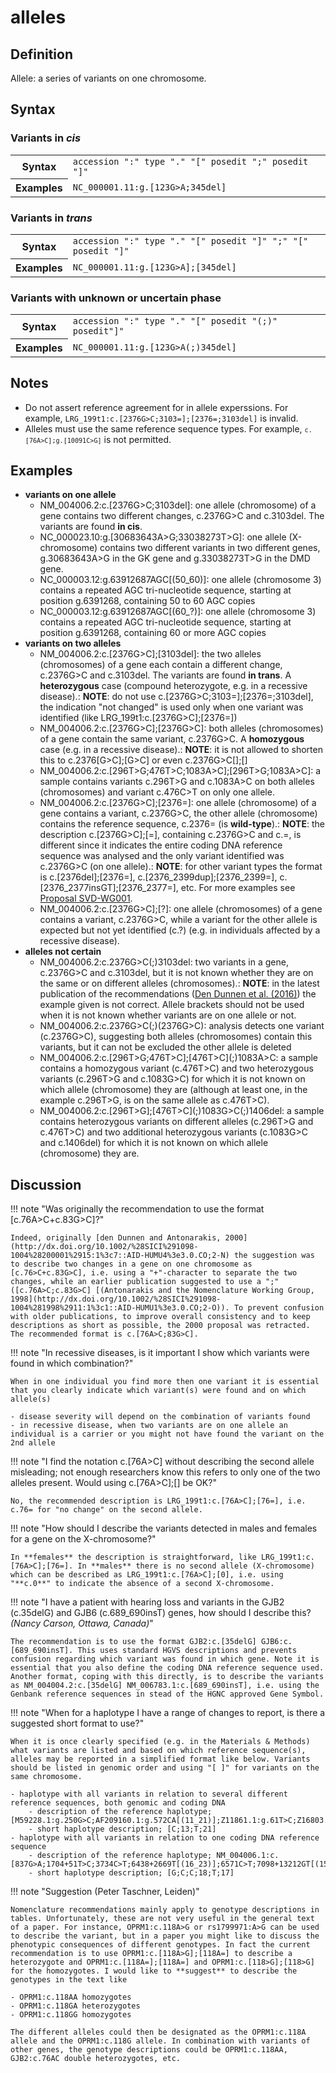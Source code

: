 
# alleles

## Definition

Allele: a series of variants on one chromosome.

## Syntax

### Variants in *cis*

<table style="syntax">
<tr>
<th>Syntax</th>
<td><code>accession ":" type "." "[" posedit ";" posedit "]"</code></td>
</tr>
<tr>
<th>Examples</th>
<td><code>NC_000001.11:g.[123G>A;345del]</code></td>
</tr>
</table>

### Variants in *trans*

<table style="syntax">
<tr>
<th>Syntax</th>
<td><code>accession ":" type "." "[" posedit "]" ";" "[" posedit "]"</code></td>
</tr>
<tr>
<th>Examples</th>
<td><code>NC_000001.11:g.[123G>A];[345del]</code></td>
</tr>
</table>

### Variants with unknown or uncertain phase


<table style="syntax">
<tr>
<th>Syntax</th>
<td><code>accession ":" type "." "[" posedit "(;)" posedit"]"</code></td>
</tr>
<tr>
<th>Examples</th>
<td><code>NC_000001.11:g.[123G>A(;)345del]</code></td>
</tr>
</table>





## Notes

* Do not assert reference agreement for in allele experssions. For example,
  <code class="invalid">LRG_199t1:c.[2376G>C;3103=];[2376=;3103del]</code> is invalid.
* Alleles must use the same reference sequence types. For example, <code class="invalid"><code
  class="spot1">c.</code>`[76A>C];`<code class="spot1">g.</code>`[10091C>G]`</code> is not permitted.

## Examples

* **variants on one allele**
  * NM\_004006.2:c.[2376G>C;3103del]: one allele (chromosome) of a gene contains two different changes, c.2376G>C and c.3103del. The variants are found **in cis**.
  * NC\_000023.10:g.[30683643A>G;33038273T>G]: one allele (X-chromosome) contains two different variants in two different genes, g.30683643A>G in the GK gene and g.33038273T>G in the DMD gene.
  * NC\_000003.12:g.63912687AGC[(50\_60)]: one allele (chromosome 3) contains a repeated AGC tri-nucleotide sequence, starting at position g.6391268, containing 50 to 60 AGC copies
  * NC\_000003.12:g.63912687AGC[(60_?)]: one allele (chromosome 3) contains a repeated AGC tri-nucleotide sequence, starting at position g.6391268, containing 60 or more AGC copies
* **variants on two alleles**
  * NM\_004006.2:c.[2376G>C];[3103del]: the two alleles (chromosomes) of a gene each contain a different change, c.2376G>C and c.3103del. The variants are found **in trans**. A **heterozygous** case (compound heterozygote, e.g. in a recessive disease).: **NOTE**: do not use c.[2376G>C;3103=];[2376=;3103del], the indication "not changed" is used only when one variant was identified (like LRG\_199t1:c.[2376G>C];[2376=])
  * NM\_004006.2:c.[2376G>C];[2376G>C]: both alleles (chromosomes) of a gene contain the same variant, c.2376G>C. A **homozygous** case (e.g. in a recessive disease).: **NOTE**: it is not allowed to shorten this to c.2376[G>C];[G>C] or even c.2376G>C[];[]
  * NM\_004006.2:c.[296T>G;476T>C;1083A>C];[296T>G;1083A>C]: a sample contains variants c.296T>G and c.1083A>C on both alleles (chromosomes) and variant c.476C>T on only one allele.
  * NM\_004006.2:c.[2376G>C];[2376=]: one allele (chromosome) of a gene contains a variant, c.2376G>C, the other allele (chromosome) contains the reference sequence, c.2376= (is **wild-type**).: **NOTE**: the description c.[2376G>C];[=], containing c.2376G>C and c.=, is different since it indicates the entire coding DNA reference sequence was analysed and the only variant identified was c.2376G>C (on one allele).: **NOTE**: for other variant types the format is c.[2376del];[2376=], c.[2376\_2399dup];[2376\_2399=], c.[2376\_2377insGT];[2376\_2377=], etc. For more examples see [Proposal SVD-WG001](http://varnomen.hgvs.org/consultation/SVD-WG001/).
  * NM\_004006.2:c.[2376G>C];[?]: one allele (chromosomes) of a gene contains a variant, c.2376G>C, while a variant for the other allele is expected but not yet identified (c.?) (e.g. in individuals affected by a recessive disease).
* **alleles not certain**
  * NM\_004006.2:c.2376G>C(;)3103del: two variants in a gene, c.2376G>C and c.3103del, but it is not known whether they are on the same or on different alleles (chromosomes).: **NOTE**: in the latest publication of the recommendations ([Den Dunnen et al. (2016)](http://onlinelibrary.wiley.com/doi/10.1002/humu.22981/pdf)) the example given is not correct. Allele brackets should not be used when it is not known whether variants are on one allele or not.
  * NM\_004006.2:c.2376G>C(;)(2376G>C): analysis detects one variant (c.2376G>C), suggesting both alleles (chromosomes) contain this variants, but it can not be excluded the other allele is deleted
  * NM\_004006.2:c.[296T>G;476T>C];[476T>C]\(;)1083A>C: a sample contains a homozygous variant (c.476T>C) and two heterozygous variants (c.296T>G and c.1083G>C) for which it is not known on which allele (chromosome) they are (although at least one, in the example c.296T>G, is on the same allele as c.476T>C).
  * NM\_004006.2:c.[296T>G];[476T>C]\(;)1083G>C(;)1406del: a sample contains heterozygous variants on different alleles (c.296T>G and c.476T>C) and two additional heterozygous variants (c.1083G>C and c.1406del) for which it is not known on which allele (chromosome) they are.

## Discussion

!!! note "Was originally the recommendation to use the format [c.76A>C+c.83G>C]?"

    Indeed, originally [den Dunnen and Antonarakis, 2000](http://dx.doi.org/10.1002/%28SICI%291098-1004%28200001%2915:1%3c7::AID-HUMU4%3e3.0.CO;2-N) the suggestion was to describe two changes in a gene on one chromosome as [c.76>C+c.83G>C], i.e. using a "+"-character to separate the two changes, while an earlier publication suggested to use a ";" ([c.76A>C;c.83G>C] [(Antonarakis and the Nomenclature Working Group, 1998](http://dx.doi.org/10.1002/%28SICI%291098-1004%281998%2911:1%3c1::AID-HUMU1%3e3.0.CO;2-O)). To prevent confusion with older publications, to improve overall consistency and to keep descriptions as short as possible, the 2000 proposal was retracted. The recommended format is c.[76A>C;83G>C].

!!! note "In recessive diseases, is it important I show which variants were found in which combination?"

    When in one individual you find more then one variant it is essential that you clearly indicate which variant(s) were found and on which allele(s)
    
    - disease severity will depend on the combination of variants found
    - in recessive disease, when two variants are on one allele an individual is a carrier or you might not have found the variant on the 2nd allele

!!! note "I find the notation c.[76A>C] without describing the second allele misleading; not enough researchers know this refers to only one of the two alleles present. Would using c.[76A>C];[] be OK?"

    No, the recommended description is LRG_199t1:c.[76A>C];[76=], i.e. c.76= for "no change" on the second allele. 

!!! note "How should I describe the variants detected in males and females for a gene on the X-chromosome?"

    In **females** the description is straightforward, like LRG_199t1:c.[76A>C];[76=]. In **males** there is no second allele (X-chromosome) which can be described as LRG_199t1:c.[76A>C];[0], i.e. using "**c.0**" to indicate the absence of a second X-chromosome.

!!! note "I have a patient with hearing loss and variants in the GJB2 (c.35delG) and GJB6 (c.689_690insT) genes, how should I describe this? *(Nancy Carson, Ottawa, Canada)*"

    The recommendation is to use the format GJB2:c.[35delG] GJB6:c.[689_690insT]. This uses standard HGVS descriptions and prevents confusion regarding which variant was found in which gene. Note it is essential that you also define the coding DNA reference sequence used. Another format, coping with this directly, is to describe the variants as NM_004004.2:c.[35delG] NM_006783.1:c.[689_690insT], i.e. using the Genbank reference sequences in stead of the HGNC approved Gene Symbol.

!!! note "When for a haplotype I have a range of changes to report, is there a suggested short format to use?"

    When it is once clearly specified (e.g. in the Materials & Methods) what variants are listed and based on which reference sequence(s), alleles may be reported in a simplified format like below. Variants should be listed in genomic order and using "[ ]" for variants on the same chromosome.
    
    - haplotype with all variants in relation to several different reference sequences, both genomic and coding DNA
        - description of the reference haplotype; [M59228.1:g.250G>C;AF209160.1:g.572CA[(11_21)];Z11861.1:g.61T>C;Z16803.1:g.114A[(18_22)]]
        - short haplotype description; [C;13;T;21]
    - haplotype with all variants in relation to one coding DNA reference sequence
        - description of the reference haplotype; NM_004006.1:c.[837G>A;1704+51T>C;3734C>T;6438+2669T[(16_23)];6571C>T;7098+13212GT[(15_19)]]
        - short haplotype description; [G;C;C;18;T;17]

!!! note "Suggestion (Peter Taschner, Leiden)"

    Nomenclature recommendations mainly apply to genotype descriptions in tables. Unfortunately, these are not very useful in the general text of a paper. For instance, OPRM1:c.118A>G or rs1799971:A>G can be used to describe the variant, but in a paper you might like to discuss the phenotypic consequences of different genotypes. In fact the current recommendation is to use OPRM1:c.[118A>G];[118A=] to describe a heterozygote and OPRM1:c.[118A=];[118A=] and OPRM1:c.[118>G];[118>G] for the homozygotes. I would like to **suggest** to describe the genotypes in the text like
    
    - OPRM1:c.118AA homozygotes
    - OPRM1:c.118GA heterozygotes
    - OPRM1:c.118GG homozygotes
    
    The different alleles could then be designated as the OPRM1:c.118A allele and the OPRM1:c.118G allele. In combination with variants of other genes, the genotype descriptions could be OPRM1:c.118AA, GJB2:c.76AC double heterozygotes, etc.
